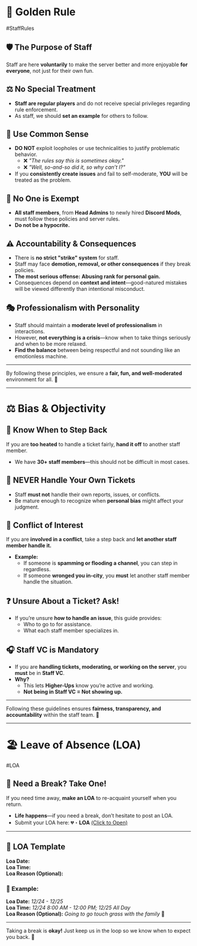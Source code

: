 # 🌟 **Golden Rule**  
#StaffRules

## 🛡️ **The Purpose of Staff**  
Staff are here **voluntarily** to make the server better and more enjoyable **for everyone**, not just for their own fun.  

## ⚖️ **No Special Treatment**  
- **Staff are regular players** and do not receive special privileges regarding rule enforcement.  
- As staff, we should **set an example** for others to follow.  

## 🧠 **Use Common Sense**  
- **DO NOT** exploit loopholes or use technicalities to justify problematic behavior.  
  - ❌ *"The rules say this is sometimes okay."*  
  - ❌ *"Well, so-and-so did it, so why can’t I?"*  
- If you **consistently create issues** and fail to self-moderate, **YOU** will be treated as the problem.  

## 🚫 **No One is Exempt**  
- **All staff members**, from **Head Admins** to newly hired **Discord Mods**, must follow these policies and server rules.  
- **Do not be a hypocrite.**  

## ⚠️ **Accountability & Consequences**  
- There is **no strict "strike" system** for staff.  
- Staff may face **demotion, removal, or other consequences** if they break policies.  
- **The most serious offense:** **Abusing rank for personal gain.**  
- Consequences depend on **context and intent**—good-natured mistakes will be viewed differently than intentional misconduct.  

## 🎭 **Professionalism with Personality**  
- Staff should maintain a **moderate level of professionalism** in interactions.  
- However, **not everything is a crisis**—know when to take things seriously and when to be more relaxed.  
- **Find the balance** between being respectful and not sounding like an emotionless machine.  

---

By following these principles, we ensure a **fair, fun, and well-moderated** environment for all. 🚀  

---

# ⚖️ **Bias & Objectivity**  

## 🔹 **Know When to Step Back**  
If you are **too heated** to handle a ticket fairly, **hand it off** to another staff member.  
- We have **30+ staff members**—this should not be difficult in most cases.  

## 🚨 **NEVER Handle Your Own Tickets**  
- Staff **must not** handle their own reports, issues, or conflicts.  
- Be mature enough to recognize when **personal bias** might affect your judgment.  

## 🛑 **Conflict of Interest**  
If you are **involved in a conflict**, take a step back and **let another staff member handle it.**  
- **Example:**  
  - If someone is **spamming or flooding a channel**, you can step in regardless.  
  - If someone **wronged you in-city**, you **must** let another staff member handle the situation.  

## ❓ **Unsure About a Ticket? Ask!**  
- If you’re unsure **how to handle an issue**, this guide provides:  
  - Who to go to for assistance.  
  - What each staff member specializes in.  

## 🎧 **Staff VC is Mandatory**  
- If you are **handling tickets, moderating, or working on the server**, you **must** be in **Staff VC**.  
- **Why?**  
  - This lets **Higher-Ups** know you’re active and working.  
  - **Not being in Staff VC = Not showing up.**  

---

Following these guidelines ensures **fairness, transparency, and accountability** within the staff team. 🚀  

---


# 🏖️ **Leave of Absence (LOA)** 
#LOA 

## 🔹 **Need a Break? Take One!**  
If you need time away, **make an LOA** to re-acquaint yourself when you return.  
- **Life happens**—if you need a break, don’t hesitate to post an LOA.  
- Submit your LOA here: 💔・𝐋𝐎𝐀 [(Click to Open)](https://discord.com/channels/948070993518288936/1003542338985021450)  

---

## 📝 **LOA Template**  

**Loa Date:**   
**Loa Time:**  
**Loa Reason (Optional):**  

### 📌 **Example:**  
**Loa Date:** *12/24 - 12/25*  
**Loa Time:** *12/24 8:00 AM - 12:00 PM; 12/25 All Day*  
**Loa Reason (Optional):** *Going to go touch grass with the family* 🌿  

---

Taking a break is **okay!** Just keep us in the loop so we know when to expect you back. 💙  

